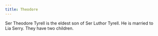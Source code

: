 ```yaml
---
title: Theodore
---
```


Ser Theodore Tyrell is the eldest son of Ser Luthor Tyrell. He is married to Lia Serry. They have two children.


